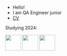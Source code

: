 - Hello!
- I am QA Engineer junior
- [CV](https://docs.google.com/document/d/1rprq29j53I7uRvIOqwc3hwao_0tsYNmRPL8st0Vtaug/edit?usp=drive_link)

Studying 2024:
<div id="header" align="left">
  <img src="https://cdn.jsdelivr.net/gh/devicons/devicon/icons/html5/html5-original.svg" width="50"/>
  <img src="https://cdn.jsdelivr.net/gh/devicons/devicon/icons/javascript/javascript-plain.svg" width="50"/>
  <img src="https://cdn.jsdelivr.net/gh/devicons/devicon/icons/sqlite/sqlite-original.svg" width="50"/>
</div>
